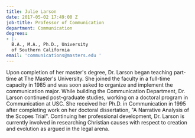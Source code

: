 ```yaml
---
title: Julie Larson
date: 2017-05-02 17:49:00 Z
job-title: Professor of Communication
department: Communication
degrees:
- |-
  B.A., M.A., Ph.D., University
  of Southern California
email: 'communications@masters.edu '
---
```


Upon completion of her master's degree, Dr. Larson began teaching part-time at The Master's University. She joined the faculty in a full-time capacity in 1985 and was soon asked to organize and implement the communication major. While building the Communication Department, Dr. Larson continued post-graduate studies, working on a doctoral program in Communication at USC. She received her Ph.D. in Communication in 1995 after completing work on her doctoral dissertation, "A Narrative Analysis of the Scopes Trial". Continuing her professional development, Dr. Larson is currently involved in researching Christian causes with respect to creation and evolution as argued in the legal arena.